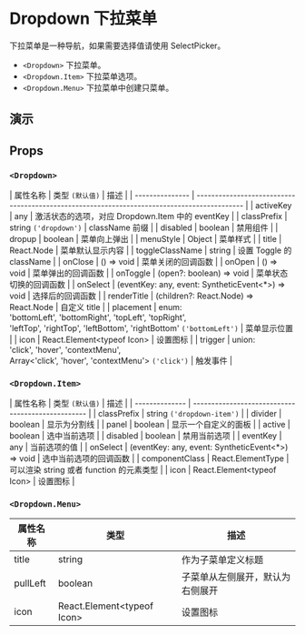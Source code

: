 # Dropdown 下拉菜单 [<i class="icon icon-edit2" ></i>](https://github.com/rsuite/rsuite.github.io/blob/master/src/components/dropdown/index.md)

下拉菜单是一种导航，如果需要选择值请使用 SelectPicker。

- `<Dropdown>` 下拉菜单。
- `<Dropdown.Item>` 下拉菜单选项。
- `<Dropdown.Menu>` 下拉菜单中创建只菜单。

## 演示

<!--{demo}-->

## Props

### `<Dropdown>`

| 属性名称        | 类型 `(默认值)`                                                                             | 描述                                             |
| --------------- | ------------------------------------------------------------------------------------------- |
| activeKey       | any                                                                                         | 激活状态的选项，对应 Dropdown.Item 中的 eventKey |
| classPrefix     | string `('dropdown')`                                                                       | className 前缀                                   |
| disabled        | boolean                                                                                     | 禁用组件                                         |
| dropup          | boolean                                                                                     | 菜单向上弹出                                     |
| menuStyle       | Object                                                                                      | 菜单样式                                         |
| title           | React.Node                                                                                  | 菜单默认显示内容                                 |
| toggleClassName | string                                                                                      | 设置 Toggle 的 className                         |
| onClose         | () => void                                                                                  | 菜单关闭的回调函数                               |
| onOpen          | () => void                                                                                  | 菜单弹出的回调函数                               |
| onToggle        | (open?: boolean) => void                                                                    | 菜单状态切换的回调函数                           |
| onSelect        | (eventKey: any, event: SyntheticEvent<*>) => void                                           | 选择后的回调函数                                 |
| renderTitle     | (children?: React.Node) => React.Node                                                       | 自定义 title                                     |
| placement       | enum: <br/>'bottomLeft', 'bottomRight', 'topLeft', 'topRight', <br/>'leftTop', 'rightTop', 'leftBottom', 'rightBottom' `('bottomLeft')`                   | 菜单显示位置                                     |
| icon            | React.Element&lt;typeof Icon&gt;                                                            | 设置图标                                         |
| trigger         | union: <br/>'click', 'hover', 'contextMenu', <br/>Array<'click', 'hover', 'contextMenu'>  `('click')` | 触发事件                                         |




### `<Dropdown.Item>`

| 属性名称       | 类型  `(默认值)`                                  | 描述                                     |
| -------------- | ------------------------------------------------- |
| classPrefix    | string `('dropdown-item')`                        |
| divider        | boolean                                           | 显示为分割线                             |
| panel          | boolean                                           | 显示一个自定义的面板                     |
| active         | boolean                                           | 选中当前选项                             |
| disabled       | boolean                                           | 禁用当前选项                             |
| eventKey       | any                                               | 当前选项的值                             |
| onSelect       | (eventKey: any, event: SyntheticEvent<*>) => void | 选中当前选项的回调函数                   |
| componentClass | React.ElementType                                 | 可以渲染 string 或者 function 的元素类型 |
| icon           | React.Element&lt;typeof Icon&gt;                  | 设置图标                                 |


### `<Dropdown.Menu>`

| 属性名称 | 类型                             | 描述                             |
| -------- | -------------------------------- | -------------------------------- |
| title    | string                           | 作为子菜单定义标题               |
| pullLeft | boolean                          | 子菜单从左侧展开，默认为右侧展开 |
| icon     | React.Element&lt;typeof Icon&gt; | 设置图标                         |
